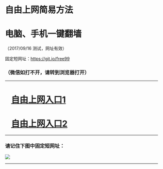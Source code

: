 ﻿# 自由上网简易方法

# 电脑、手机一键翻墙

（2017/09/16 测试，网址有效）

固定短网址：https://git.io/free99

### （微信如打不开，请转到浏览器打开）


***





# &nbsp;&nbsp; <a href="http://ft8658900.fwq-tz1003.online/fwqtz01.html?t=09160011424 " target="_blank">自由上网入口1</a>
# &nbsp;&nbsp; <a href="http://ft1856118020.fwq-tz1004.online/fwqtz02.html?t=091600127690 " target="_blank">自由上网入口2</a>
***

### 请记住下图中固定短网址：

<img src="https://s3-us-west-2.amazonaws.com/fwq-1001/yjfq-20170905okok.png" /> 


***

